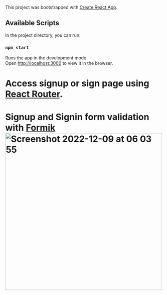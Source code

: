 This project was bootstrapped with [Create React App](https://github.com/facebook/create-react-app).

## Available Scripts

In the project directory, you can run:

### `npm start`

Runs the app in the development mode.<br />
Open [http://localhost:3000](http://localhost:3000) to view it in the browser.

# Access signup or sign page using [React Router](https://reactrouter.com/en/main). 
# Signup and Signin form validation with [Formik](https://formik.org/)<img width="500" alt="Screenshot 2022-12-09 at 06 03 55" src="https://user-images.githubusercontent.com/28533287/206627899-0d765b0f-93b7-4a49-9ac8-d8585506defb.png">
